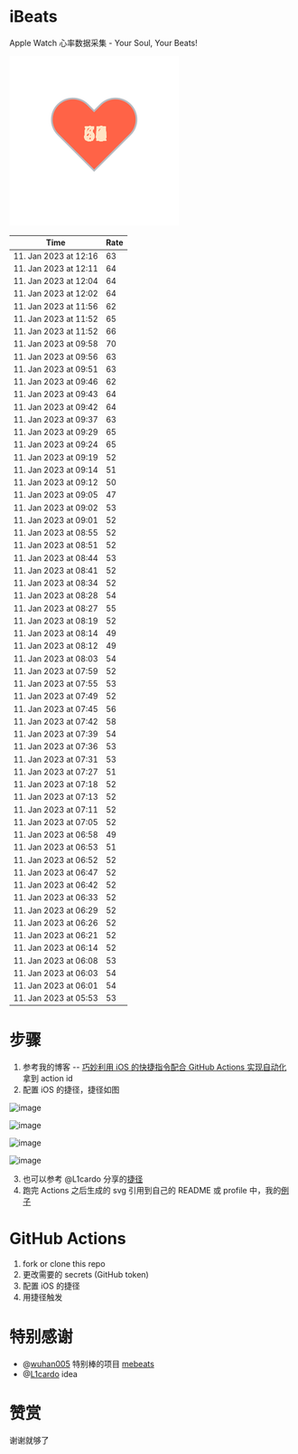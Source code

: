 # iBeats
Apple Watch 心率数据采集 - Your Soul, Your Beats!

![](./files/heart.svg)

<!--START_SECTION:my_heart_rate-->
| Time | Rate | 
 | ---- | ---- | 
| 11. Jan 2023 at 12:16 | 63 |
| 11. Jan 2023 at 12:11 | 64 |
| 11. Jan 2023 at 12:04 | 64 |
| 11. Jan 2023 at 12:02 | 64 |
| 11. Jan 2023 at 11:56 | 62 |
| 11. Jan 2023 at 11:52 | 65 |
| 11. Jan 2023 at 11:52 | 66 |
| 11. Jan 2023 at 09:58 | 70 |
| 11. Jan 2023 at 09:56 | 63 |
| 11. Jan 2023 at 09:51 | 63 |
| 11. Jan 2023 at 09:46 | 62 |
| 11. Jan 2023 at 09:43 | 64 |
| 11. Jan 2023 at 09:42 | 64 |
| 11. Jan 2023 at 09:37 | 63 |
| 11. Jan 2023 at 09:29 | 65 |
| 11. Jan 2023 at 09:24 | 65 |
| 11. Jan 2023 at 09:19 | 52 |
| 11. Jan 2023 at 09:14 | 51 |
| 11. Jan 2023 at 09:12 | 50 |
| 11. Jan 2023 at 09:05 | 47 |
| 11. Jan 2023 at 09:02 | 53 |
| 11. Jan 2023 at 09:01 | 52 |
| 11. Jan 2023 at 08:55 | 52 |
| 11. Jan 2023 at 08:51 | 52 |
| 11. Jan 2023 at 08:44 | 53 |
| 11. Jan 2023 at 08:41 | 52 |
| 11. Jan 2023 at 08:34 | 52 |
| 11. Jan 2023 at 08:28 | 54 |
| 11. Jan 2023 at 08:27 | 55 |
| 11. Jan 2023 at 08:19 | 52 |
| 11. Jan 2023 at 08:14 | 49 |
| 11. Jan 2023 at 08:12 | 49 |
| 11. Jan 2023 at 08:03 | 54 |
| 11. Jan 2023 at 07:59 | 52 |
| 11. Jan 2023 at 07:55 | 53 |
| 11. Jan 2023 at 07:49 | 52 |
| 11. Jan 2023 at 07:45 | 56 |
| 11. Jan 2023 at 07:42 | 58 |
| 11. Jan 2023 at 07:39 | 54 |
| 11. Jan 2023 at 07:36 | 53 |
| 11. Jan 2023 at 07:31 | 53 |
| 11. Jan 2023 at 07:27 | 51 |
| 11. Jan 2023 at 07:18 | 52 |
| 11. Jan 2023 at 07:13 | 52 |
| 11. Jan 2023 at 07:11 | 52 |
| 11. Jan 2023 at 07:05 | 52 |
| 11. Jan 2023 at 06:58 | 49 |
| 11. Jan 2023 at 06:53 | 51 |
| 11. Jan 2023 at 06:52 | 52 |
| 11. Jan 2023 at 06:47 | 52 |
| 11. Jan 2023 at 06:42 | 52 |
| 11. Jan 2023 at 06:33 | 52 |
| 11. Jan 2023 at 06:29 | 52 |
| 11. Jan 2023 at 06:26 | 52 |
| 11. Jan 2023 at 06:21 | 52 |
| 11. Jan 2023 at 06:14 | 52 |
| 11. Jan 2023 at 06:08 | 53 |
| 11. Jan 2023 at 06:03 | 54 |
| 11. Jan 2023 at 06:01 | 54 |
| 11. Jan 2023 at 05:53 | 53 |

<!--END_SECTION:my_heart_rate-->

# 步骤
1. 参考我的博客 -- [巧妙利用 iOS 的快捷指令配合 GitHub Actions 实现自动化](https://github.com/yihong0618/gitblog/issues/198) 拿到 action id
2. 配置 iOS 的捷径，捷径如图

![image](https://user-images.githubusercontent.com/15976103/122154218-0db0b480-ce97-11eb-93bb-5aec07c558dc.png)

![image](https://user-images.githubusercontent.com/15976103/122154236-186b4980-ce97-11eb-8e4b-70551a0391ae.png)

![image](https://user-images.githubusercontent.com/15976103/122154268-2d47dd00-ce97-11eb-902e-3acf292265a9.png)

![image](https://user-images.githubusercontent.com/15976103/122174055-fa144680-ceb4-11eb-9be2-3eb83cd516f7.png)

3. 也可以参考 @L1cardo 分享的[捷径](https://www.icloud.com/shortcuts/6ab6047b459c41ad822ad6b94b1c03d4)
4. 跑完 Actions 之后生成的 svg 引用到自己的 README 或 profile 中，我的[例子](https://github.com/yihong0618) 

# GitHub Actions

1. fork or clone this repo
2. 更改需要的 secrets (GitHub token)
3. 配置 iOS 的捷径
4. 用捷径触发

# 特别感谢
- @[wuhan005](https://github.com/wuhan005) 特别棒的项目 [mebeats](https://github.com/wuhan005/mebeats)
- @[L1cardo](https://github.com/L1cardo) idea

# 赞赏
谢谢就够了
